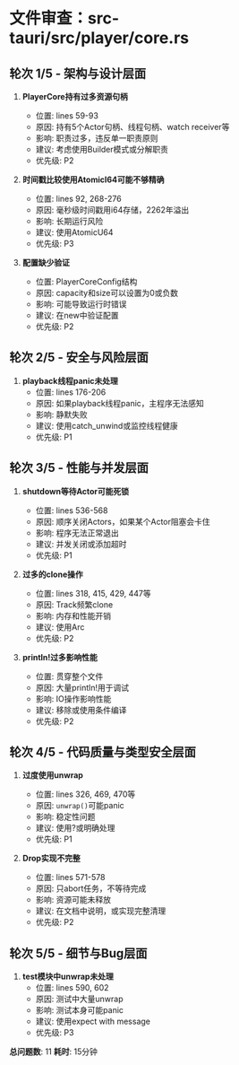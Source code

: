 # 文件审查：src-tauri/src/player/core.rs

## 轮次 1/5 - 架构与设计层面

1. **PlayerCore持有过多资源句柄**
   - 位置: lines 59-93
   - 原因: 持有5个Actor句柄、线程句柄、watch receiver等
   - 影响: 职责过多，违反单一职责原则
   - 建议: 考虑使用Builder模式或分解职责
   - 优先级: P2

2. **时间戳比较使用AtomicI64可能不够精确**
   - 位置: lines 92, 268-276
   - 原因: 毫秒级时间戳用i64存储，2262年溢出
   - 影响: 长期运行风险
   - 建议: 使用AtomicU64
   - 优先级: P3

3. **配置缺少验证**
   - 位置: PlayerCoreConfig结构
   - 原因: capacity和size可以设置为0或负数
   - 影响: 可能导致运行时错误
   - 建议: 在new中验证配置
   - 优先级: P2

## 轮次 2/5 - 安全与风险层面

1. **playback线程panic未处理**
   - 位置: lines 176-206
   - 原因: 如果playback线程panic，主程序无法感知
   - 影响: 静默失败
   - 建议: 使用catch_unwind或监控线程健康
   - 优先级: P1

## 轮次 3/5 - 性能与并发层面

1. **shutdown等待Actor可能死锁**
   - 位置: lines 536-568
   - 原因: 顺序关闭Actors，如果某个Actor阻塞会卡住
   - 影响: 程序无法正常退出
   - 建议: 并发关闭或添加超时
   - 优先级: P1

2. **过多的clone操作**
   - 位置: lines 318, 415, 429, 447等
   - 原因: Track频繁clone
   - 影响: 内存和性能开销
   - 建议: 使用Arc<Track>
   - 优先级: P2

3. **println!过多影响性能**
   - 位置: 贯穿整个文件
   - 原因: 大量println!用于调试
   - 影响: IO操作影响性能
   - 建议: 移除或使用条件编译
   - 优先级: P2

## 轮次 4/5 - 代码质量与类型安全层面

1. **过度使用unwrap**
   - 位置: lines 326, 469, 470等
   - 原因: `unwrap()`可能panic
   - 影响: 稳定性问题
   - 建议: 使用?或明确处理
   - 优先级: P1

2. **Drop实现不完整**
   - 位置: lines 571-578
   - 原因: 只abort任务，不等待完成
   - 影响: 资源可能未释放
   - 建议: 在文档中说明，或实现完整清理
   - 优先级: P2

## 轮次 5/5 - 细节与Bug层面

1. **test模块中unwrap未处理**
   - 位置: lines 590, 602
   - 原因: 测试中大量unwrap
   - 影响: 测试本身可能panic
   - 建议: 使用expect with message
   - 优先级: P3

**总问题数**: 11
**耗时**: 15分钟




